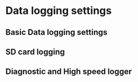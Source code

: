 # Data logging settings

## Basic Data logging settings

## SD card logging

## Diagnostic and High speed logger
